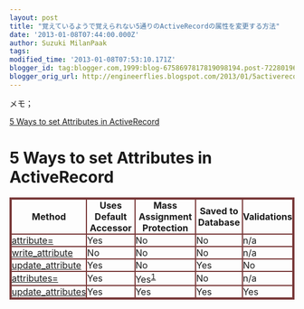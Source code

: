 ```yaml
---
layout: post
title: "覚えているようで覚えられない5通りのActiveRecordの属性を変更する方法"
date: '2013-01-08T07:44:00.000Z'
author: Suzuki MilanPaak
tags: 
modified_time: '2013-01-08T07:53:10.171Z'
blogger_id: tag:blogger.com,1999:blog-6758697817819098194.post-7228019644124381756
blogger_orig_url: http://engineerflies.blogspot.com/2013/01/5activerecord.html
---
```


メモ；  
  
 [5 Ways to set Attributes in ActiveRecord](http://www.davidverhasselt.com/2011/06/28/5-ways-to-set-attributes-in-activerecord/)  
  
  
<style type="text/css">table, th, td { border: 2px #793939 solid; padding: 0px; margin: 0px; } </style>

# 5 Ways to set Attributes in ActiveRecord
  

| Method | Uses Default Accessor | Mass Assignment Protection | Saved to Database | Validations |
| --- | --- | --- | --- | --- |
| [attribute=](http://apidock.com/rails/ActiveRecord/AttributeMethods/Write/attribute%3D) | Yes | No | No | n/a |
| [write\_attribute](http://apidock.com/rails/ActiveRecord/AttributeMethods/Write/write_attribute) | No | No | No | n/a |
| [update\_attribute](http://apidock.com/rails/ActiveRecord/Persistence/update_attribute) | Yes | No | Yes | No |
| [attributes=](http://apidock.com/rails/ActiveRecord/Base/attributes%3D) | Yes | Yes<sup><a class="footnote-link footnote-identifier-link" href="http://draft.blogger.com/blogger.g?blogID=6758697817819098194#footnote_0_362" id="identifier_0_362" title="Mass Assignment Protection for attributes= is overridable.">1</a></sup> | No | n/a |
| [update\_attributes](http://apidock.com/rails/v3.0.0/ActiveRecord/Persistence/update_attributes) | Yes | Yes | Yes | Yes |
 
